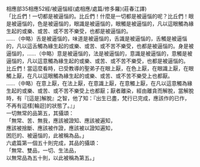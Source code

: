 相應部35相應52經/被逼惱經(處相應/處篇/修多羅)(莊春江譯)  
「比丘們！一切都是被逼惱的。比丘們！什麼是一切都是被逼惱的呢？比丘們！眼是被逼惱的，色是被逼惱的，眼識是被逼惱的，眼觸是被逼惱的，凡以這眼觸為緣生起的或樂、或苦、或不苦不樂受，也都是被逼惱的。  
……（中略）舌是被逼惱的，味道是被逼惱的，舌識是被逼惱的，舌觸是被逼惱的，凡以這舌觸為緣生起的或樂、或苦、或不苦不樂受，也都是被逼惱的。身是被逼惱的，……（中略）意是被逼惱的，法是被逼惱的，意識是被逼惱的，意觸是被逼惱的，凡以這意觸為緣生起的或樂、或苦、或不苦不樂受，也都是被逼惱的。  
比丘們！當這麼看時，已受教導的聖弟子在眼上厭，在色上厭，在眼識上厭，在眼觸上厭，在凡以這眼觸為緣生起的或樂、或苦、或不苦不樂受上也都厭。  
……（中略）在意上厭，在法上厭，在意識上厭，在意觸上厭，在凡以這意觸為緣生起的或樂、或苦、或不苦不樂受上也都厭；厭者離染，經由離貪而解脫，當解脫時，有『[這是]解脫』之智，他了知：『出生已盡，梵行已完成，應該作的已作，不再有這樣[輪迴]的狀態了。』」  
一切無常的品第五，其攝頌：  
「無常、苦、無我，應該被證知、應該被遍知，  
應該被捨斷、應該被作證，應該被以證知遍知，  
困厄的、被逼惱的，此被稱為品。」  
六處篇第一個五十則完成，其品的攝頌：  
「無常、雙品，一切、生法品，  
以無常品為五十則，以此被稱為第五。」  
  
  
